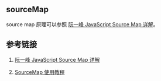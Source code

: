 ## sourceMap

source map 原理可以参照 [阮一峰 JavaScript Source Map 详解](http://www.ruanyifeng.com/blog/2013/01/javascript_source_map.html)。


## 参考链接

1. [阮一峰 JavaScript Source Map 详解](http://www.ruanyifeng.com/blog/2013/01/javascript_source_map.html)

2. [SourceMap 使用教程](https://www.jianshu.com/p/ebf0ca8febb2)
